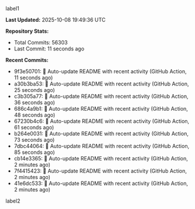 
label1 
<!-- ACTIVITY_START -->
**Last Updated:** 2025-10-08 19:49:36 UTC

**Repository Stats:**
- Total Commits: 56303
- Last Commit: 11 seconds ago

**Recent Commits:**
- 9f3e50701: 🤖 Auto-update README with recent activity (GitHub Action, 11 seconds ago)
- a30b3ba53: 🤖 Auto-update README with recent activity (GitHub Action, 25 seconds ago)
- c3b305a77: 🤖 Auto-update README with recent activity (GitHub Action, 36 seconds ago)
- 686c4a9b1: 🤖 Auto-update README with recent activity (GitHub Action, 48 seconds ago)
- 67230b4c6: 🤖 Auto-update README with recent activity (GitHub Action, 61 seconds ago)
- b264e0031: 🤖 Auto-update README with recent activity (GitHub Action, 73 seconds ago)
- 7dbc44064: 🤖 Auto-update README with recent activity (GitHub Action, 85 seconds ago)
- cb14e3365: 🤖 Auto-update README with recent activity (GitHub Action, 2 minutes ago)
- 7f4415423: 🤖 Auto-update README with recent activity (GitHub Action, 2 minutes ago)
- 41e6dc533: 🤖 Auto-update README with recent activity (GitHub Action, 2 minutes ago)
<!-- ACTIVITY_END -->

label2
